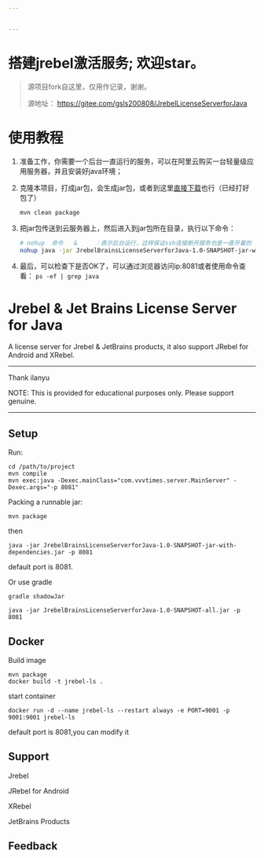 ```yaml
---


---
```

# 搭建jrebel激活服务; 欢迎star。

> 源项目fork自这里，仅用作记录，谢谢。
>
> 源地址： https://gitee.com/gsls200808/JrebelLicenseServerforJava

# 使用教程

1. 准备工作，你需要一个后台一直运行的服务，可以在阿里云购买一台轻量级应用服务器，并且安装好java环境；
2. 克隆本项目，打成jar包，会生成jar包，或者到这里[直接下载]()也行（已经打好包了）

   ```
   mvn clean package
   ```
3. 把jar包传送到云服务器上，然后进入到jar包所在目录，执行以下命令：

   ```bash
   # nohup  命令   &     ：表示后台运行，这样保证ssh连接断开服务也是一直开着的
   nohup java -jar JrebelBrainsLicenseServerforJava-1.0-SNAPSHOT-jar-with-dependencies.jar -p 8081 &
   ```
4. 最后，可以检查下是否OK了，可以通过浏览器访问ip:8081或者使用命令查看：  `ps -ef | grep java`

# Jrebel & Jet Brains License Server for Java

A license server for Jrebel & JetBrains products, it also support JRebel for Android and XRebel.

---

Thank ilanyu

NOTE: This is provided for educational purposes only. Please support genuine.

---

## Setup

Run:

```
cd /path/to/project
mvn compile 
mvn exec:java -Dexec.mainClass="com.vvvtimes.server.MainServer" -Dexec.args="-p 8081"
```

Packing a runnable jar:

```
mvn package
```

then

```
java -jar JrebelBrainsLicenseServerforJava-1.0-SNAPSHOT-jar-with-dependencies.jar -p 8081
```

default port is 8081.

Or use gradle

```
gradle shadowJar

java -jar JrebelBrainsLicenseServerforJava-1.0-SNAPSHOT-all.jar -p 8081
```

## Docker

Build image

```
mvn package 
docker build -t jrebel-ls .
```

start container

```
docker run -d --name jrebel-ls --restart always -e PORT=9001 -p 9001:9001 jrebel-ls
```

default port is 8081,you can modify it

## Support

Jrebel

JRebel for Android

XRebel

JetBrains Products

## Feedback
